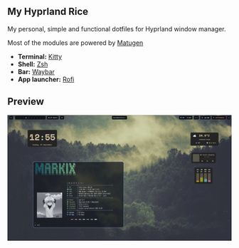## My Hyprland Rice

My personal, simple and functional dotfiles for Hyprland window manager.

Most of the modules are powered by [Matugen](https://github.com/InioX/matugen)

- **Terminal:** [Kitty](https://github.com/kovidgoyal/kitty)
- **Shell:** [Zsh](https://github.com/ohmyzsh/ohmyzsh/wiki/Installing-ZSH)
- **Bar:** [Waybar](https://github.com/Alexays/Waybar)
- **App launcher:** [Rofi](https://github.com/davatorium/rofi)

## Preview

![rice pic](./assets/1.png)


